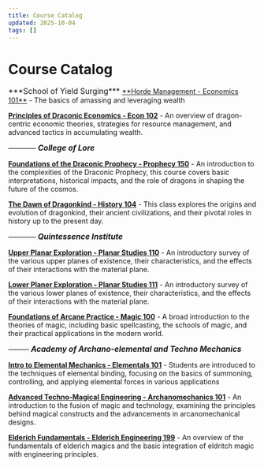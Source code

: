 ```yaml
---
title: Course Catalog
updated: 2025-10-04
tags: []
---
```


# Course Catalog

 <span style="font-size: 15.666667;">
     ***School of Yield Surging***

 </span>
<u>**Horde Management - Economics 101**</u>
    - The basics of amassing and leveraging wealth

<u>**Principles of Draconic Economics  - Econ 102**</u>
    - An overview of dragon-centric economic theories, strategies for resource management, and advanced tactics in accumulating wealth.

————
 <span style="font-size: 15.666667;">
     ***College of Lore***
 </span>

<u>**Foundations of the Draconic Prophecy - Prophecy 150**</u>
    - An introduction to the complexities of the Draconic Prophecy, this course covers basic interpretations, historical impacts, and the role of dragons in shaping the future of the cosmos.

<u>**The Dawn of Dragonkind - History 104**</u>
     - This class explores the origins and evolution of dragonkind, their ancient civilizations, and their pivotal roles in history up to the present day.

————
 <span style="font-size: 15.666667;">
     ***Quintessence Institute***
 </span>

<u>**Upper Planar Exploration - Planar Studies  110**</u>
      - An introductory survey of the various upper planes of existence, their characteristics, and the effects of their interactions with the material plane.

<u>**Lower Planer Exploration - Planar Studies 111**</u>
      - An introductory survey of the various lower planes of existence, their characteristics, and the effects of their interactions with the material plane.

<u>**Foundations of Arcane Practice - Magic 100**</u>
    - A broad introduction to the theories of magic, including basic spellcasting, the schools of magic, and their practical applications in the modern world.

———
 <span style="font-size: 15.666667;">
     ***Academy of Archano-elemental and Techno Mechanics***
 </span>

<u>**Intro to Elemental Mechanics - Elementals 101**</u>
    - Students are introduced to the techniques of elemental binding, focusing on the basics of summoning, controlling, and applying elemental forces in various applications

<u>**Advanced Techno-Magical Engineering - Archanomechanics 101**</u>
    - An introduction to the fusion of magic and technology, examining the principles behind magical constructs and the advancements in arcanomechanical designs.

<u>**Elderich Fundamentals - Elderich Engineering 199**</u>
    - An overview of the fundamentals of elderich magics and the basic integration of eldritch magic with engineering principles.
